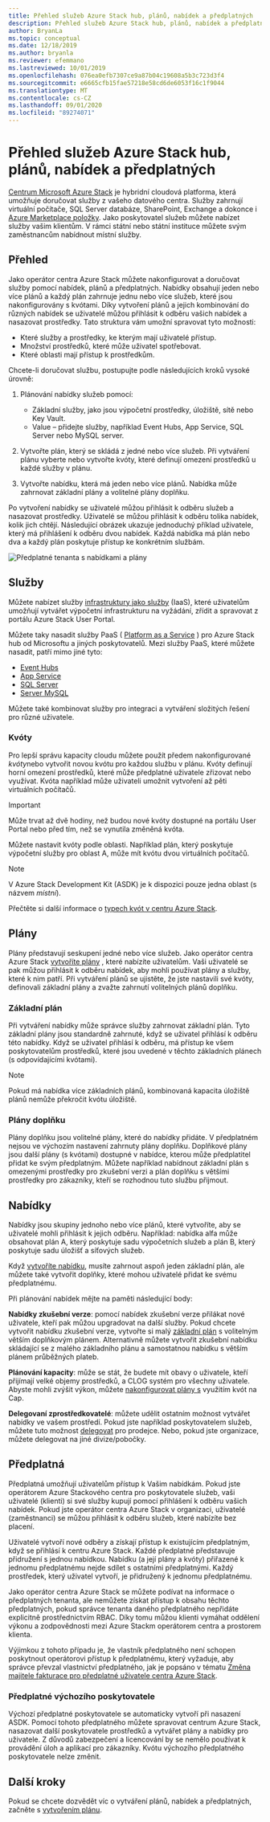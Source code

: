 ```yaml
---
title: Přehled služeb Azure Stack hub, plánů, nabídek a předplatných
description: Přehled služeb Azure Stack hub, plánů, nabídek a předplatných.
author: BryanLa
ms.topic: conceptual
ms.date: 12/18/2019
ms.author: bryanla
ms.reviewer: efemmano
ms.lastreviewed: 10/01/2019
ms.openlocfilehash: 076ea0efb7307ce9a87b04c19608a5b3c723d3f4
ms.sourcegitcommit: e6665cfb15fae57218e58cd6de6053f16c1f9044
ms.translationtype: MT
ms.contentlocale: cs-CZ
ms.lasthandoff: 09/01/2020
ms.locfileid: "89274071"
---
```

# <a name="azure-stack-hub-services-plans-offers-subscriptions-overview"></a>Přehled služeb Azure Stack hub, plánů, nabídek a předplatných

[Centrum Microsoft Azure Stack](azure-stack-overview.md) je hybridní cloudová platforma, která umožňuje doručovat služby z vašeho datového centra. Služby zahrnují virtuální počítače, SQL Server databáze, SharePoint, Exchange a dokonce i [Azure Marketplace položky](azure-stack-marketplace-azure-items.md). Jako poskytovatel služeb můžete nabízet služby vašim klientům. V rámci státní nebo státní instituce můžete svým zaměstnancům nabídnout místní služby.

## <a name="overview"></a>Přehled

Jako operátor centra Azure Stack můžete nakonfigurovat a doručovat služby pomocí nabídek, plánů a předplatných. Nabídky obsahují jeden nebo více plánů a každý plán zahrnuje jednu nebo více služeb, které jsou nakonfigurovány s kvótami. Díky vytvoření plánů a jejich kombinování do různých nabídek se uživatelé můžou přihlásit k odběru vašich nabídek a nasazovat prostředky. Tato struktura vám umožní spravovat tyto možnosti:

- Které služby a prostředky, ke kterým mají uživatelé přístup.
- Množství prostředků, které může uživatel spotřebovat.
- Které oblasti mají přístup k prostředkům.

Chcete-li doručovat službu, postupujte podle následujících kroků vysoké úrovně:

1. Plánování nabídky služeb pomocí:

   - Základní služby, jako jsou výpočetní prostředky, úložiště, sítě nebo Key Vault.
   - Value – přidejte služby, například Event Hubs, App Service, SQL Server nebo MySQL server.

2. Vytvořte plán, který se skládá z jedné nebo více služeb. Při vytváření plánu vyberte nebo vytvořte kvóty, které definují omezení prostředků u každé služby v plánu.
3. Vytvořte nabídku, která má jeden nebo více plánů. Nabídka může zahrnovat základní plány a volitelné plány doplňku.

Po vytvoření nabídky se uživatelé můžou přihlásit k odběru služeb a nasazovat prostředky. Uživatelé se můžou přihlásit k odběru tolika nabídek, kolik jich chtějí. Následující obrázek ukazuje jednoduchý příklad uživatele, který má přihlášení k odběru dvou nabídek. Každá nabídka má plán nebo dva a každý plán poskytuje přístup ke konkrétním službám.

![Předplatné tenanta s nabídkami a plány](media/azure-stack-key-features/image4.png)

## <a name="services"></a>Služby

Můžete nabízet služby [infrastruktury jako služby](https://azure.microsoft.com/overview/what-is-iaas/) (IaaS), které uživatelům umožňují vytvářet výpočetní infrastrukturu na vyžádání, zřídit a spravovat z portálu Azure Stack User Portal.

Můžete taky nasadit služby PaaS ( [Platform as a Service](https://azure.microsoft.com/overview/what-is-paas/) ) pro Azure Stack hub od Microsoftu a jiných poskytovatelů. Mezi služby PaaS, které můžete nasadit, patří mimo jiné tyto:

- [Event Hubs](event-hubs-rp-overview.md)
- [App Service](azure-stack-app-service-overview.md)
- [SQL Server](azure-stack-sql-resource-provider-deploy.md)
- [Server MySQL](azure-stack-mysql-resource-provider-deploy.md)

Můžete také kombinovat služby pro integraci a vytváření složitých řešení pro různé uživatele.

### <a name="quotas"></a>Kvóty

Pro lepší správu kapacity cloudu můžete použít předem nakonfigurované *kvóty*nebo vytvořit novou kvótu pro každou službu v plánu. Kvóty definují horní omezení prostředků, které může předplatné uživatele zřizovat nebo využívat. Kvóta například může uživateli umožnit vytvoření až pěti virtuálních počítačů.

> [!IMPORTANT]
> Může trvat až dvě hodiny, než budou nové kvóty dostupné na portálu User Portal nebo před tím, než se vynutila změněná kvóta.

Můžete nastavit kvóty podle oblasti. Například plán, který poskytuje výpočetní služby pro oblast A, může mít kvótu dvou virtuálních počítačů.

>[!NOTE]
>V Azure Stack Development Kit (ASDK) je k dispozici pouze jedna oblast (s názvem *místní*).

Přečtěte si další informace o [typech kvót v centru Azure Stack](azure-stack-quota-types.md).

## <a name="plans"></a>Plány

Plány představují seskupení jedné nebo více služeb. Jako operátor centra Azure Stack [vytvoříte plány](azure-stack-create-plan.md) , které nabízíte uživatelům. Vaši uživatelé se pak můžou přihlásit k odběru nabídek, aby mohli používat plány a služby, které k nim patří. Při vytváření plánů se ujistěte, že jste nastavili své kvóty, definovali základní plány a zvažte zahrnutí volitelných plánů doplňku.

### <a name="base-plan"></a>Základní plán

Při vytváření nabídky může správce služby zahrnovat základní plán. Tyto základní plány jsou standardně zahrnuté, když se uživatel přihlásí k odběru této nabídky. Když se uživatel přihlásí k odběru, má přístup ke všem poskytovatelům prostředků, které jsou uvedené v těchto základních plánech (s odpovídajícími kvótami).

> [!NOTE]
> Pokud má nabídka více základních plánů, kombinovaná kapacita úložiště plánů nemůže překročit kvótu úložiště.

### <a name="add-on-plans"></a>Plány doplňku

Plány doplňku jsou volitelné plány, které do nabídky přidáte. V předplatném nejsou ve výchozím nastavení zahrnuty plány doplňku. Doplňkové plány jsou další plány (s kvótami) dostupné v nabídce, kterou může předplatitel přidat ke svým předplatným. Můžete například nabídnout základní plán s omezenými prostředky pro zkušební verzi a plán doplňku s většími prostředky pro zákazníky, kteří se rozhodnou tuto službu přijmout.

## <a name="offers"></a>Nabídky

Nabídky jsou skupiny jednoho nebo více plánů, které vytvoříte, aby se uživatelé mohli přihlásit k jejich odběru. Například: nabídka alfa může obsahovat plán A, který poskytuje sadu výpočetních služeb a plán B, který poskytuje sadu úložišť a síťových služeb.

Když [vytvoříte nabídku](azure-stack-create-offer.md), musíte zahrnout aspoň jeden základní plán, ale můžete také vytvořit doplňky, které mohou uživatelé přidat ke svému předplatnému.

Při plánování nabídek mějte na paměti následující body:

**Nabídky zkušební verze**: pomocí nabídek zkušební verze přilákat nové uživatele, kteří pak můžou upgradovat na další služby. Pokud chcete vytvořit nabídku zkušební verze, vytvořte si malý [základní plán](service-plan-offer-subscription-overview.md#base-plan) s volitelným větším doplňkovým plánem. Alternativně můžete vytvořit zkušební nabídku skládající se z malého základního plánu a samostatnou nabídku s větším plánem průběžných plateb.

**Plánování kapacity**: může se stát, že budete mít obavy o uživatele, kteří přijímají velké objemy prostředků, a CLOG systém pro všechny uživatele. Abyste mohli zvýšit výkon, můžete [nakonfigurovat plány s](service-plan-offer-subscription-overview.md#plans) využitím kvót na Cap.

**Delegovaní zprostředkovatelé**: můžete udělit ostatním možnost vytvářet nabídky ve vašem prostředí. Pokud jste například poskytovatelem služeb, můžete tuto možnost [delegovat](azure-stack-delegated-provider.md) pro prodejce. Nebo, pokud jste organizace, můžete delegovat na jiné divize/pobočky.

## <a name="subscriptions"></a>Předplatná

Předplatná umožňují uživatelům přístup k Vašim nabídkám. Pokud jste operátorem Azure Stackového centra pro poskytovatele služeb, vaši uživatelé (klienti) si své služby kupují pomocí přihlášení k odběru vašich nabídek. Pokud jste operátor centra Azure Stack v organizaci, uživatelé (zaměstnanci) se můžou přihlásit k odběru služeb, které nabízíte bez placení.

Uživatelé vytvoří nové odběry a získají přístup k existujícím předplatným, když se přihlásí k centru Azure Stack. Každé předplatné představuje přidružení s jednou nabídkou. Nabídku (a její plány a kvóty) přiřazené k jednomu předplatnému nejde sdílet s ostatními předplatnými. Každý prostředek, který uživatel vytvoří, je přidružený k jednomu předplatnému.

Jako operátor centra Azure Stack se můžete podívat na informace o předplatných tenanta, ale nemůžete získat přístup k obsahu těchto předplatných, pokud správce tenanta daného předplatného nepřidáte explicitně prostřednictvím RBAC. Díky tomu můžou klienti vymáhat oddělení výkonu a zodpovědnosti mezi Azure Stackm operátorem centra a prostorem klienta. 

Výjimkou z tohoto případu je, že vlastník předplatného není schopen poskytnout operátorovi přístup k předplatnému, který vyžaduje, aby správce převzal vlastnictví předplatného, jak je popsáno v tématu [Změna majitele fakturace pro předplatné uživatele centra Azure Stack](azure-stack-change-subscription-owner.md).

### <a name="default-provider-subscription"></a>Předplatné výchozího poskytovatele

Výchozí předplatné poskytovatele se automaticky vytvoří při nasazení ASDK. Pomocí tohoto předplatného můžete spravovat centrum Azure Stack, nasazovat další poskytovatele prostředků a vytvářet plány a nabídky pro uživatele. Z důvodů zabezpečení a licencování by se nemělo používat k provádění úloh a aplikací pro zákazníky. Kvótu výchozího předplatného poskytovatele nelze změnit.

## <a name="next-steps"></a>Další kroky

Pokud se chcete dozvědět víc o vytváření plánů, nabídek a předplatných, začněte s [vytvořením plánu](azure-stack-create-plan.md).
